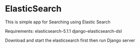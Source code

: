 # ElasticSearch
This is simple app for Searching using Elastic Search

Requirements:
elasticsearch-5.1.1
django-elasticsearch-dsl


Download and start the elasticsearch first
then run Django server

